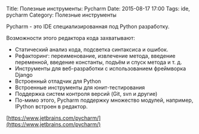 Title: Полезные инструменты: Pycharm
Date: 2015-08-17 17:00
Tags: ide, pycharm
Category: Полезные инструменты

Pycharm - это IDE специализированная под Python разработку.

Возможности этого редактора кода захватывают:
- Статический анализ кода, подсветка синтаксиса и ошибок.
- Рефакторинг: переименование, извлечение метода, введение переменной, введение константы, подъём и спуск метода и т. д.
- Инструменты для веб-разработки с использованием фреймворка Django
- Встроенный отладчик для Python
- Встроенные инструменты для юнит-тестирования
- Поддержка систем контроля версий (Git, svn и другие)
- По-мимо этого, Pycharm поддержку множество модулей, например, IPython встроен в редактор. 

[https://www.jetbrains.com/pycharm/](https://www.jetbrains.com/pycharm/)